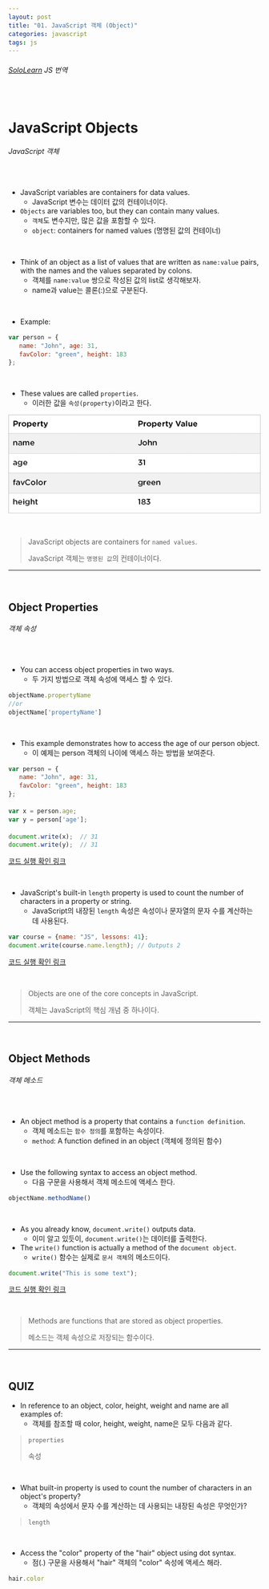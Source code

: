 ```yaml
---
layout: post
title: "01. JavaScript 객체 (Object)"
categories: javascript
tags: js
---
```


###### [SoloLearn](https://www.sololearn.com) JS 번역

<br>

# JavaScript Objects

###### JavaScript 객체

<br>

- JavaScript variables are containers for data values.
  - JavaScript 변수는 데이터 값의 컨테이너이다.
- `Objects` are variables too, but they can contain many values.
  - `객체`도 변수지만, 많은 값을 포함할 수 있다.
  - `object`: containers for named values (명명된 값의 컨테이너)

<br>

- Think of an object as a list of values that are written as `name:value` pairs, with the names and the values separated by colons.
  - 객체를 `name:value` 쌍으로 작성된 값의 list로 생각해보자.
  - name과 value는 콜론(:)으로 구분된다.

<br>

- Example:

```js
var person = {
   name: "John", age: 31,
   favColor: "green", height: 183
};
```

<br>

- These values are called `properties`.
  - 이러한 값을 `속성(property)`이라고 한다.

![sololearn img](/assets/img/sololearn-js-objects-01-01.png)

<br>

> JavaScript objects are containers for `named values`.
>
> JavaScript 객체는 `명명된 값`의 컨테이너이다.

------

<br>

## Object Properties

###### 객체 속성

<br>

- You can access object properties in two ways.
  - 두 가지 방법으로 객체 속성에 액세스 할 수 있다.

```js
objectName.propertyName
//or
objectName['propertyName']
```

<br>

- This example demonstrates how to access the age of our person object.
  - 이 예제는 person 객체의 나이에 액세스 하는 방법을 보여준다.

```js
var person = {
   name: "John", age: 31,
   favColor: "green", height: 183
};

var x = person.age;
var y = person['age'];

document.write(x);	// 31
document.write(y);	// 31
```

[코드 실행 확인 링크](https://code.sololearn.com/686/#js)

<br>

- JavaScript's built-in `length` property is used to count the number of characters in a property or string.
  - JavaScript의 내장된 `length` 속성은 속성이나 문자열의 문자 수를 계산하는 데 사용된다.

```js
var course = {name: "JS", lessons: 41};
document.write(course.name.length);	// Outputs 2
```

[코드 실행 확인 링크](https://code.sololearn.com/687/#js)

<br>

> Objects are one of the core concepts in JavaScript.
>
> 객체는 JavaScript의 핵심 개념 중 하나이다.

------

<br>

## Object Methods

###### 객체 메소드

<br>

- An object method is a property that contains a `function definition`.
  - 객체 메소드는 `함수 정의`를 포함하는 속성이다.
  - `method`: A function defined in an object (객체에 정의된 함수)

<br>

- Use the following syntax to access an object method.
  - 다음 구문을 사용해서 객체 메소드에 액세스 한다.

```js
objectName.methodName()
```

<br>

- As you already know, `document.write()` outputs data.
  - 이미 알고 있듯이, `document.write()`는 데이터를 출력한다.
- The `write()` function is actually a method of the `document object`.
  - `write()` 함수는 실제로 `문서 객체`의 메소드이다.

```js
document.write("This is some text");
```

[코드 실행 확인 링크](https://code.sololearn.com/688/#js)

<br>

> Methods are functions that are stored as object properties.
>
> 메소드는 객체 속성으로 저장되는 함수이다.

------

<br>

## QUIZ

- In reference to an object, color, height, weight and name are all examples of:
  - 객체를 참조할 때 color, height, weight, name은 모두 다음과 같다.

> `properties`
>
> 속성

<br>

- What built-in property is used to count the number of characters in an object's property?
  - 객체의 속성에서 문자 수를 계산하는 데 사용되는 내장된 속성은 무엇인가?

> `length`

<br>

- Access the "color" property of the "hair" object using dot syntax.
  - 점(.) 구문을 사용해서 "hair" 객체의 "color" 속성에 액세스 해라.

```js
hair.color
```

<br>